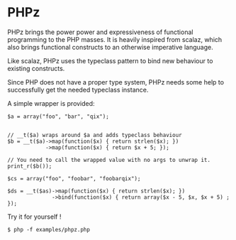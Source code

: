PHPz
====

PHPz brings the power power and expressiveness of functional programming to
the PHP masses. It is heavily inspired from scalaz, which also brings
functional constructs to an otherwise imperative language.

Like scalaz, PHPz uses the typeclass pattern to bind new behaviour to existing
constructs.

Since PHP does not have a proper type system, PHPz needs some help to
successfully get the needed typeclass instance.

A simple wrapper is provided:

    $a = array("foo", "bar", "qix");


    // __t($a) wraps around $a and adds typeclass behaviour
    $b = __t($a)->map(function($x) { return strlen($x); })
                ->map(function($x) { return $x + 5; });

    // You need to call the wrapped value with no args to unwrap it.
    print_r($b());

    $cs = array("foo", "foobar", "foobarqix");

    $ds = __t($as)->map(function($x) { return strlen($x); })
                  ->bind(function($x) { return array($x - 5, $x, $x + 5) ; });

Try it for yourself !

    $ php -f examples/phpz.php
